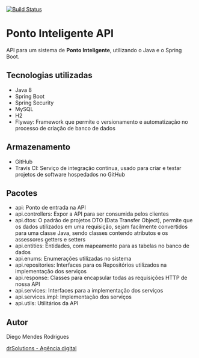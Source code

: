 [![Build Status](https://travis-ci.org/diegomrodrigues/ponto-inteligente-api.svg?branch=master)](https://travis-ci.org/diegomrodrigues/ponto-inteligente-api)

# Ponto Inteligente API
API para um sistema de **Ponto Inteligente**, utilizando o Java e o Spring Boot.  
  
  
## Tecnologias utilizadas
* Java 8  
* Spring Boot  
* Spring Security  
* MySQL  
* H2  
* Flyway: Framework que permite o versionamento e automatização no processo de criação​ ​de​ ​banco​ ​de​ ​dados 
  
  
## Armazenamento
* GitHub  
* Travis CI: Serviço de integração contínua, usado para criar e testar projetos de software hospedados no GitHub  
  
  
## Pacotes
* api: Ponto de entrada na API
* api.controllers: Expor a API para ser consumida pelos clientes
* api.dtos: O padrão de projetos DTO (Data Transfer Object), permite que os dados utilizados em uma requisição, sejam facilmente convertidos para uma classe Java, sendo classes contendo atributos e os assessores getters e setters
* api.entities: Entidades, com mapeamento para as tabelas no banco de dados
* api.enums: Enumerações utilizadas no sistema
* api.repositories: Interfaces para os Repositórios utilizados na implementação dos serviços
* api.response: Classes para encapsular todas as requisições HTTP de nossa​ ​API
* api.services: Interfaces para a implementação dos serviços
* api.services.impl: Implementação dos serviços
* api.utils: Utilitários da API
  
  
## Autor
Diego Mendes Rodrigues  
  
[drSolutions - Agência digital](https://www.drsolutions.com.br)